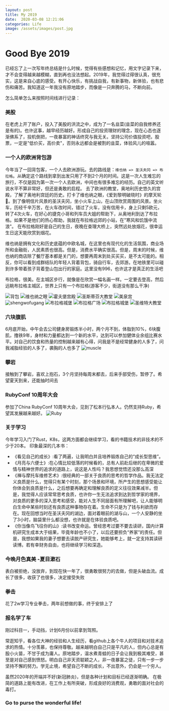 ```yaml
---
layout: post
title: My 2019
date:  2020-03-08 12:21:06
categories: Life
image: /assets/images/post.jpg
---
```


# Good Bye 2019

已经忘了上一次写年终总结是什么时候，觉得有些感想和记忆，用文字记录下来，才不会变得越来越模糊，直到再也没法想起。2019年，我觉得过得很认真，很充实，这是来自心底的感受。有开心快乐，有挑战自我，有新事物，新体验，也有悲伤和痛苦。我知道这一年我没有原地踏步，而像是一只奔腾的马，不断向前。

怎么简单怎么来按照时间线进行记录：

### 美股
在老虎上开了账户，投入了美股的洪流之中，成为了一名韭菜(韭菜的自我修养还是有的)。也许这事，越早经历越好。形成自己的投资理财的理念，现在心态也逐渐佛系了，投机倒把，一夜暴富的神话终究与我无关。坚持公司价值投资吧，股票，一定是"低价买，高价卖"，否则永远都会是被割的韭菜，体验风儿的喧嚣。

### 一个人的欧洲背包游
今年当了一回背包客，一个人去欧洲游玩。去的路线是：`维也纳 => 圣沃夫冈 => 布拉格`。从确定这个路线到拿到出发只用了不到2个月的时间。这是一次人生难忘的旅行，不仅是因为第一次一个人去欧洲，中间也有很多难忘的经历。自己的英文听说水平不算非常好，但还是勇敢的启程。
去了欧洲的教堂，奥地利历史悠久的宫殿，了解了奥地利宫廷的历史。打卡了维也纳之眼，《爱到黎明破晓时》的摩天轮🎡。到了像明信片风景的圣沃夫冈，坐小火车上山，在山顶欣赏周围的风景。坐火车，历经千辛万苦，在火车改时间，错过了火车，没有信用卡，身上只剩5欧元，转了4次火车，在好心的捷克小哥和列车员大姐的帮助下，从奥地利到达了布拉格。如果不是他们的热心帮助，我就在布拉格远郊的小站，在"寒风和饥饿中流浪"。
在布拉格刚好是自己的生日，夜晚在查理大桥上，突然远处放烟花，很幸运生日这天能欣赏到烟花。

维也纳是拥有文化和历史底蕴的中欧名城，在这里也有现代化的生活氛围，商业场所和金融街，人民素质也很高。但是，消费水平确实很高。但是，周末的时候，维也纳的商店除了餐厅基本都是关门的，想要再周末到处买买买，是不太可能的。相反，你可以看到成群结队的年轻人背着背包，骑自行车，去郊游。在地铁里可以碰到许多带着孩子背着登山包出行的家庭。这里没有996，也许这才是真正的生活吧

布拉格，很美。在主城区步行，就像是在欣赏一幅名画一样。一定要去登高，然后远眺布拉格主城区，世界上只有一个布拉格(游客不少，街道没有那么干净)

![背包]( /assets/images/2019/bao.jpeg)
![维也纳之眼]( /assets/images/2019/mo.jpeg)
![霍夫堡宫殿]( /assets/images/2019/huo.jpeg)
![圣斯蒂芬大教堂]( /assets/images/2019/jiao2.jpeg)
![美泉宫]( /assets/images/2019/shui.jpeg)
![shengwofugang]( /assets/images/2019/hu.jpeg)
![布拉格城堡]( /assets/images/2019/kan.jpeg)
![布拉格广场]( /assets/images/2019/guang.jpeg)
![布拉格城堡]( /assets/images/2019/tow.jpeg)
![圣维特大教堂]( /assets/images/2019/jiao1.jpeg)

### 六块腹肌
6月底开始，中午会去公司健身房锻炼半小时，两个月不到，体脂到10%，6块腹肌，撸铁9年，身材和力量都达到一个新的水平，达到可以参加健体业余组比赛水平。对自己的饮食和热量的控制越来越有心得，问我是不是经常健身的人多了，问我减脂经验的人多了，袭胸的人也多了
![muscle]( /assets/images/2019/muscle.jpeg)

### 攀岩
接触到了攀岩，喜欢上抱石，3个月坚持每周末都去，后来手部受伤，暂停了。希望夏天到来，还能抽时间去

### RubyConf 10周年大会
参加了China RubyConf 10周年大会，见到了松本行弘本人。仍然支持Ruby，希望其发展越来越好。
![Ruby]( /assets/images/2019/ruby.jpeg)

### 关于学习
今年学习入门了Rust，K8s，这两方面都会继续学习，看的书籍技术的非技术的不少于20本。
印象最深的几本书：
- 《看见自己的成长》:看了两遍，让我明白并且培养锻炼自己的“成长型思维”。
- 《月亮与六便士》:在心情比较低落的时候看的，总有人前赴后继的在卑微的爱情与精神世界的追求的道路上，说这是人性吗？我思想觉悟还没那么高深
- 《禅与摩托车维修艺术》:很经典的一部关于良质的思考的哲学作品。我无法定义良质是什么，觉得只有某个时刻，那个场景和环境，所产生的思想感受能让你体会到良质是什么，之后想要再确定和理解良质的定义往往效果减半。但是，我觉得人应该常常思考良质，也许你一生无法追求到达到哲学家的境界，对良质的更多的深入思考和感受，能对人生不同层面有所理解吧，让人能够明白生命中某些时刻还有良质这种事物存在着。生命不只是为了钱与利欲而存在。现在回想当时在圣沃夫冈的湖边，面对着眼前的湖与山，一个人安静的坐了3小时，脑袋里什么都没想，也许就是在体验良质吧。
- 《你当像鸟飞往你的山》:读书改变命运。曾经思考过要不要去读研，国内计算机研究生成本大于结果，毕竟年龄也不小了，以后还要担负“养家”的责任。但是，我想如果我的妻子想要去读脱产研究生，她能够考上，就一定支持其读研读博。若有幸财务自由，也将继续学习和深造。

### 今晚月色真美 -夏目漱石
表白被拒绝，没放弃，到现在快一年了，很勇敢很努力的去做，但是头破血流。成长了很多，收获了也很多，决定接受失败

### 拳击
花了2w学习专业拳击，两年前想做的事，终于安排上了

### 报名学了车
刚过科目一，手动挡，计划6月份以前拿到驾照。


常逛知乎，看各位大神的经验和人生经历，看github上各个牛人的项目和对技术追求的热情。十分羡慕，也保持尊敬。越来越明白自己只是平凡的人，但内心总是有股小火苗，不甘于成为庸人。原地踏步，温水煮青蛙的日子会让我到极其难受，甚至是对自己感到愤怒。明白自己非天资聪颖之人，非一夜暴富之徒，只有一步一步坚持不懈的努力。学无止境，希望自己不断的成长，不出意外，仍会是一个穷人。

虽然2020年的开端并不好(新冠肺炎)，但是各种计划和目标已经逐渐明确。
在极简的道路上能有改进，在工作上有所突破，形成良好的消费观，勇敢的面对社会的毒打。

### Go to purse the wonderful life!
